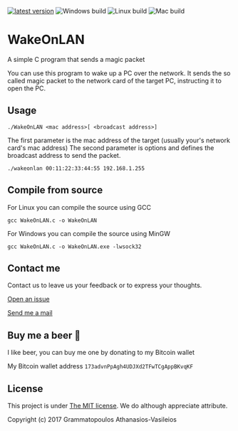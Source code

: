 [![latest version](https://img.shields.io/badge/latest%20version-v0.3-green.svg?style=flat-square)](https://github.com/GramThanos/jsCalendar/releases/latest)
![Windows build](https://img.shields.io/badge/window%20build-pass-blue.svg?style=flat-square)
![Linux build](https://img.shields.io/badge/linux%20build-pass-blue.svg?style=flat-square)
![Mac build](https://img.shields.io/badge/mac%20build-test-red.svg?style=flat-square)

# WakeOnLAN
A simple C program that sends a magic packet

You can use this program to wake up a PC over the network. It sends the so called magic packet to the network card of the target PC, instructing it to open the PC.

## Usage
```
./WakeOnLAN <mac address>[ <broadcast address>]
```
The first parameter is the mac address of the target (usually your's network card's mac address)
The second parameter is options and defines the broadcast address to send the packet.

```
./wakeonlan 00:11:22:33:44:55 192.168.1.255
```

## Compile from source
For Linux you can compile the source using GCC
```
gcc WakeOnLAN.c -o WakeOnLAN
```

For Windows you can compile the source using MinGW
```
gcc WakeOnLAN.c -o WakeOnLAN.exe -lwsock32
```


## Contact me

Contact us to leave us your feedback or to express your thoughts.

[Open an issue](https://github.com/GramThanos/WakeOnLAN/issues)

[Send me a mail](mailto:agrammatopoulos@isc.tuc.gr)



## Buy me a beer :beer:

I like beer, you can buy me one by donating to my Bitcoin wallet

My Bitcoin wallet address `173advnPpAgh4UDJXd2TFwTCgAppBKvqKF`



## License

This project is under [The MIT license](https://opensource.org/licenses/MIT).
We do although appreciate attribute.

Copyright (c) 2017 Grammatopoulos Athanasios-Vasileios

